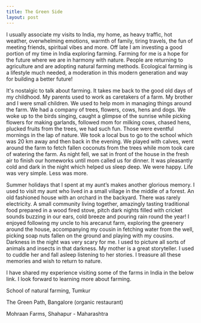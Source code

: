 ```yaml
---
title: The Green Side
layout: post
---
```


I usually associate my visits to India, my home, as heavy traffic, hot weather, overwhelming emotions, warmth of family, tiring travels, the fun of meeting friends, spiritual vibes and more. Off late I am investing a good portion of my time in India exploring farming. Farming for me is a hope for the future where we are in harmony with nature. People are returning to agriculture and are adopting natural farming methods. Ecological farming is a lifestyle much needed, a moderation in this modern generation and way for building a better future!

It's nostalgic to talk about farming. It takes me back to the good old days of my childhood. My parents used to work as caretakers of a farm. My brother and I were small children. We used to help mom in managing things around the farm. We had a company of trees, flowers, cows, hens and dogs. We woke up to the birds singing, caught a glimpse of the sunrise while picking flowers for making garlands, followed mom for milking cows, chased hens, plucked fruits from the trees, we had such fun. Those were eventful mornings in the lap of nature. We took a local bus to go to the school which was 20 km away and then back in the evening. We played with calves, went around the farm to fetch fallen coconuts from the trees while mom took care of watering the farm. As night fell, we sat in front of the house in the fresh air to finish our homeworks until mom called us for dinner. It was pleasantly cold and dark in the night which helped us sleep deep. We were happy. Life was very simple. Less was more. 

Summer holidays that I spent at my aunt’s makes another glorious memory. I used to visit my aunt who lived in a small village in the middle of a forest.  An old fashioned house with an orchard in the backyard. There was rarely electricity. A small community living together, amazingly tasting traditional food prepared in a wood fired stove, pitch dark nights filled with cricket sounds buzzing in our ears, cold breeze and pouring rain round the year! I enjoyed following my uncle to his arecanut farm, exploring the greenery around the house, accompanying my cousin in fetching water from the well, picking soap nuts fallen on the ground and playing with my cousins. Darkness in the night was very scary for me. I used to picture all sorts of animals and insects in that darkness. My mother is a great storyteller. I used to cuddle her and fall asleep listening to her stories. I treasure all these memories and wish to return to nature.

I have shared my experience visiting some of the farms in India in the below link. I look forward to learning more about farming.

School of natural farming, Tumkur

The Green Path, Bangalore (organic restaurant)

Mohraan Farms, Shahapur - Maharashtra

